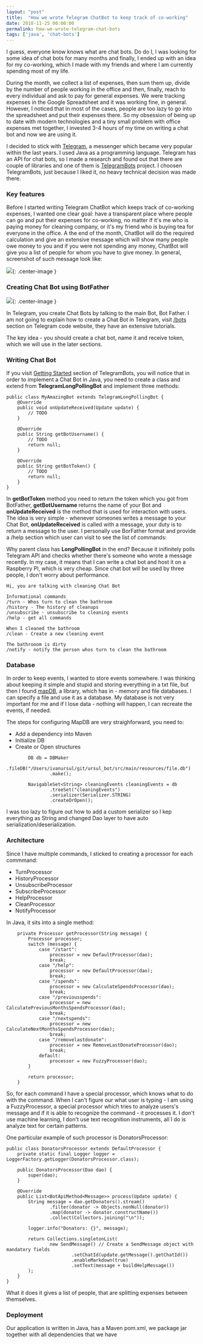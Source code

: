 ```yaml
---
layout: "post"
title:  "How we wrote Telegram ChatBot to keep track of co-working"
date: 2018-11-25 00:00:00
permalink: how-we-wrote-telegram-chat-bots
tags: ['java', 'chat-bots']
---
```


I guess, everyone know knows what are chat bots. Do do I, I was looking for some idea of chat bots for many months and finally, I ended up with an idea for my co-working, which I made with my friends and where I am currently spending most of my life.

During the month, we collect a list of expenses, then sum them up, divide by the number of people working in the office and then, finally, reach to every individual and ask to pay for general expenses. We were tracking expenses in the  Google Spreadsheet and it was working fine, in general. However, I noticed that in most of the cases, people are too lazy to go into the spreadsheet and put their expenses there. So my obsession of being up to date with modern technologies and a tiny small problem with office expenses met together, I invested 3-4 hours of my time on writing a chat bot and now we are using it.

I decided to stick with [Telegram](https://telegram.org/), a messenger which became very popular within the last years. I used Java as a programming language. Telegram has an API for chat bots, so I made a research and found out that there are couple of libraries and one of them is [TelegramBots](https://github.com/rubenlagus/TelegramBots) project. I choosen TelegramBots, just because I liked it, no heavy technical decision was made there.

### <a href="#functionality" name="functionality"><i class="fa fa-link anchor" aria-hidden="true"></i></a> Key features

Before I started writing Telegram ChatBot which keeps track of co-working expenses, I wanted one clear goal: have a transparent place where people can go and put their expenses for co-working, no matter if it's me who is paying money for cleaning company, or it's my friend who is buying tea for everyone in the office. A the end of the month, ChatBot will do the required calculation and give an extensive message which will show many people owe money to you and if you were not spending any money, ChatBot will give you a list of people for whom you have to give money. In general, screenshot of such message look like:

![](assets/images/telegram-bots/spend_chat_bot_screenshot.png){: .center-image }


### <a href="#createchatbot" name="createchatbot"><i class="fa fa-link anchor" aria-hidden="true"></i></a> Creating Chat Bot using BotFather

![](assets/images/telegram-bots/bot_father.png){: .center-image }

In Telegram, you create Chat Bots by talking to the main Bot, Bot Father. I am not going to explain how to create a Chat Bot in Telegram, visit [/bots](https://core.telegram.org/bots) section on Telegram code website, they have an extensive tutorials.

The key idea - you should create a chat bot, name it and receive token, which we will use in the later sections.


### <a href="#writingchatbot" name="writingchatbot"><i class="fa fa-link anchor" aria-hidden="true"></i></a> Writing Chat Bot

If you visit [Getting Started](https://github.com/rubenlagus/TelegramBots/wiki/Getting-Started) section of TelegramBots, you will notice that in order to implement a Chat Bot in Java, you need to create a class and extend from **TelegramLongPollingBot** and implement three methods:

```
public class MyAmazingBot extends TelegramLongPollingBot {
    @Override
    public void onUpdateReceived(Update update) {
        // TODO
    }

    @Override
    public String getBotUsername() {
        // TODO
        return null;
    }

    @Override
    public String getBotToken() {
        // TODO
        return null;
    }
}
```

In **getBotToken** method you need to return the token which you got from BotFather, **getBotUsername** returns the name of your Bot and **onUpdateReceived** is the method that is used for interaction with users. The idea is very simple - whenever someones writes a message to your Chat Bot, **onUpdateReceived** is called with a message, your duty is to return a message to the user. I personally use BorFather format and provide a /help section which user can visit to see the list of commands:

Why parent class has **LongPollingBot** in the end? Because it inifinitely polls Telegram API and checks whether there's someone who wrote a message recently. In my case, it means that I can write a chat bot and host it on a Raspberry PI, which is very cheap. Since chat bot will be used by three people, I don't worry about performance.

```
Hi, you are talking with cleaning Chat Bot

Informational commands
/turn - Whos turn to clean the bathroom
/history - The history of cleanups
/unsubscribe - unsubscribe to cleaning events
/help - get all commands

When I cleaned the bathroom
/clean - Create a new cleaning event

The bathrooom is dirty
/notify - notify the person whos turn to clean the bathroom
```

### <a href="#database" name="database"><i class="fa fa-link anchor" aria-hidden="true"></i></a> Database

In order to keep events, I wanted to store events somewhere. I was thinking about keeping it simple and stupid and storing everything in a txt file, but then I found [mapDB](https://github.com/jankotek/mapdb), a library, which has in - memory and file databases. I can specify a file and use it as a database. My database is not very important for me and if I lose data - nothing will happen, I can recreate the events, if needed.

The steps for configuring MapDB are very straighforward, you need to:
* Add a dependency into Maven
* Initialize DB
* Create or Open structures

```
        DB db = DBMaker
                .fileDB("/Users/ivanursul/git/ursul_bot/src/main/resources/file.db")
                .make();
                
        NavigableSet<String> cleaningEvents cleaningEvents = db
                .treeSet("cleaningEvents")
                .serializer(Serializer.STRING)
                .createOrOpen();
```

I was too lazy to figure out how to add a custom serializer so I kep everything as String and changed Dao layer to have auto serialization/deserialization.

### <a href="#arechitecture" name="architecture"><i class="fa fa-link anchor" aria-hidden="true"></i></a> Architecture

Since I have multiple commands, I sticked to creating a processor for each commmand:
* TurnProcessor
* HistoryProcessor
* UnsubscribeProcessor
* SubscribeProcessor
* HelpProcessor
* CleanProcessor
* NotifyProcessor

In Java, it sits into a single method:

```
    private Processor getProcessor(String message) {
        Processor processor;
        switch (message) {
            case "/start":
                processor = new DefaultProcessor(dao);
                break;
            case "/help":
                processor = new DefaultProcessor(dao);
                break;
            case "/spends":
                processor = new CalculateSpendsProcessor(dao);
                break;
            case "/previousspends":
                processor = new CalculatePreviousMonthsSpendsProcessor(dao);
                break;
            case "/nextspends":
                processor = new CalculateNextMonthsSpendsProcessor(dao);
                break;
            case "/removelastdonate":
                processor = new RemoveLastDonateProcessor(dao);
                break;
            default:
                processor = new FuzzyProcessor(dao);
        }

        return processor;
    }
```

So, for each command I have a special processor, which knows what to do with the command. When I can't figure our what user is typing - I am using a FuzzyProcessor, a special processor which tries to analyze users's message and if it is able to recognize the command - it processes it. I don't use machine learning, I don't use text recognition instruments, all I do is analyze text for certain patterns.

One particular example of such processor is DonatorsProcessor:

```
public class DonatorsProcessor extends DefaultProcessor {
    private static final Logger logger = LoggerFactory.getLogger(DonatorsProcessor.class);

    public DonatorsProcessor(Dao dao) {
        super(dao);
    }

    @Override
    public List<BotApiMethod<Message>> process(Update update) {
        String message = dao.getDonators().stream()
                .filter(donator -> Objects.nonNull(donator))
                .map(donator -> donator.constructName())
                .collect(Collectors.joining("\n"));

        logger.info("Donators: {}", message);

        return Collections.singletonList(
                new SendMessage() // Create a SendMessage object with mandatory fields
                        .setChatId(update.getMessage().getChatId())
                        .enableMarkdown(true)
                        .setText(message + buildHelpMessage())
        );
    }
}
```

What it does it gives a list of people, that are splitting expenses between themselves.

### <a href="#deployment" name="deployment"><i class="fa fa-link anchor" aria-hidden="true"></i></a> Deployment

Our application is written in Java, has a Maven pom.xml, we package jar  together with all dependencies that we have 